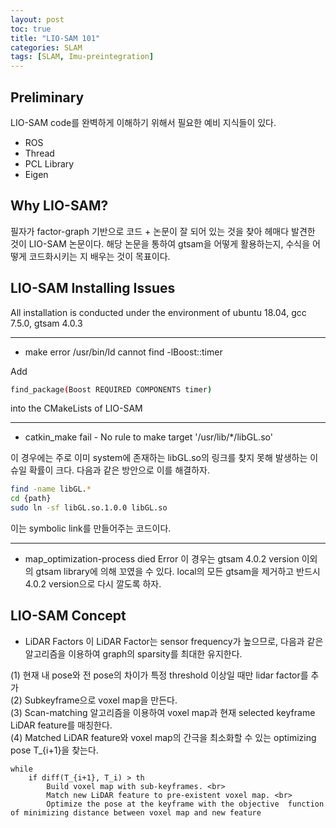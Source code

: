 ```yaml
---
layout: post
toc: true
title: "LIO-SAM 101"
categories: SLAM
tags: [SLAM, Imu-preintegration]
---
```


## Preliminary
LIO-SAM code를 완벽하게 이해하기 위해서 필요한 예비 지식들이 있다.
- ROS
- Thread
- PCL Library
- Eigen

## Why LIO-SAM?

필자가 factor-graph 기반으로 코드 + 논문이 잘 되어 있는 것을 찾아 헤매다 발견한 것이 LIO-SAM 논문이다. 해당 논문을 통하여 gtsam을 어떻게 활용하는지, 수식을 어떻게 코드화시키는 지 배우는 것이 목표이다.

## LIO-SAM Installing Issues
All installation is conducted under the environment of ubuntu 18.04, gcc 7.5.0, gtsam 4.0.3
***
- make error /usr/bin/ld cannot find -lBoost::timer

Add
```Bash
find_package(Boost REQUIRED COMPONENTS timer)
```
into the CMakeLists of LIO-SAM

***
- catkin_make fail - No rule to make target '/usr/lib/*/libGL.so'

이 경우에는 주로 이미 system에 존재하는 libGL.so의 링크를 찾지 못해 발생하는 이슈일 확률이 크다. 다음과 같은 방안으로 이를 해결하자.

```Bash
find -name libGL.*
cd {path}
sudo ln -sf libGL.so.1.0.0 libGL.so
```
이는 symbolic link를 만들어주는 코드이다.

***
- map_optimization-process died Error
이 경우는 gtsam 4.0.2 version 이외의 gtsam library에 의해 꼬였을 수 있다. local의 모든 gtsam을 제거하고 반드시 4.0.2 version으로 다시 깔도록 하자.

## LIO-SAM Concept
- LiDAR Factors
이 LiDAR Factor는 sensor frequency가 높으므로, 다음과 같은 알고리즘을 이용하여 graph의 sparsity를 최대한 유지한다.

(1) 현재 내 pose와 전 pose의 차이가 특정 threshold 이상일 때만 lidar factor를 추가<br>
(2) Subkeyframe으로 voxel map을 만든다.<br>
(3) Scan-matching 알고리즘을 이용하여 voxel map과 현재 selected keyframe LiDAR feature를 매칭한다.<br>
(4) Matched LiDAR feature와 voxel map의 간극을 최소화할 수 있는 optimizing pose T_{i+1}을 찾는다.<br>

```
while 
    if diff(T_{i+1}, T_i) > th
        Build voxel map with sub-keyframes. <br>
        Match new LiDAR feature to pre-existent voxel map. <br>
        Optimize the pose at the keyframe with the objective  function of minimizing distance between voxel map and new feature
```